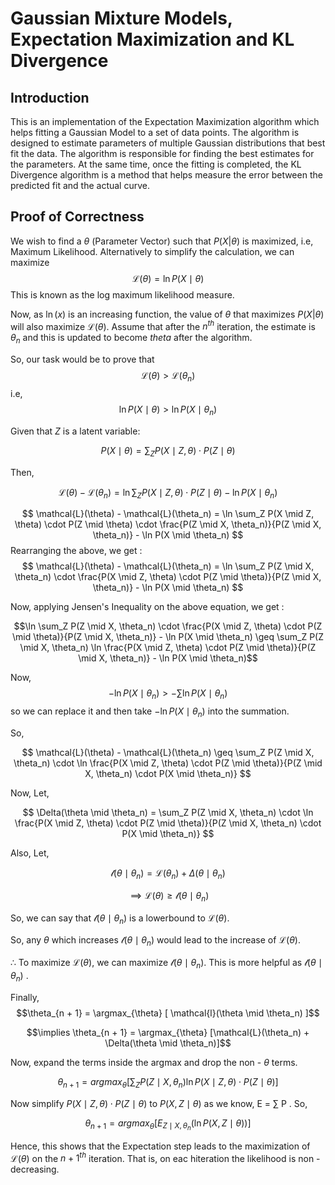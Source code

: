 # **Gaussian Mixture Models, Expectation Maximization and KL Divergence**

## **Introduction**
This is an implementation of the Expectation Maximization algorithm which helps fitting a Gaussian Model to a set of data points. The algorithm is designed to estimate parameters of multiple Gaussian distributions that best fit the data. The algorithm is responsible for finding the best estimates for the parameters. At the same time, once the fitting is completed, the KL Divergence algorithm is a method that helps measure the error between the predicted fit and the actual curve. 

## **Proof of Correctness**
We wish to find a $\theta$ (Parameter Vector) such that $P(X|\theta)$ is maximized, i.e, Maximum Likelihood. Alternatively to simplify the calculation, we can maximize $$ \mathcal{L}(\theta) = \ln P(X \mid \theta) $$ This is known as the log maximum likelihood measure.

Now, as $\ln(x)$ is an increasing function, the value of $\theta$ that maximizes $P(X|\theta)$ will also maximize $\mathcal{L}(\theta)$.
Assume that after the $n^{th}$ iteration, the estimate is $\theta_n$ and this is updated to become $theta$ after the algorithm.

So, our task would be to prove that $$\mathcal{L}(\theta) > \mathcal{L}(\theta_n)$$ i.e, $$\ln P(X \mid \theta) > \ln P(X \mid \theta_n)$$

Given that $Z$ is a latent variable:

$$
P(X \mid \theta) = \sum_Z P(X \mid Z, \theta) \cdot P(Z \mid \theta)
$$

Then,

$$
\mathcal{L}(\theta) - \mathcal{L}(\theta_n) = \ln \sum_Z P(X \mid Z, \theta) \cdot P(Z \mid \theta) - \ln P(X \mid \theta_n)
$$

$$
\mathcal{L}(\theta) - \mathcal{L}(\theta_n) = \ln \sum_Z P(X \mid Z, \theta) \cdot P(Z \mid \theta) \cdot \frac{P(Z \mid X, \theta_n)}{P(Z \mid X, \theta_n)} - \ln P(X \mid \theta_n)                              
$$
Rearranging the above, we get :
$$
\mathcal{L}(\theta) - \mathcal{L}(\theta_n) = \ln \sum_Z P(Z \mid X, \theta_n) \cdot \frac{P(X \mid Z, \theta) \cdot P(Z \mid \theta)}{P(Z \mid X, \theta_n)} - \ln P(X \mid \theta_n)  
$$

Now, applying Jensen's Inequality on the above equation, we get :

$$\ln \sum_Z P(Z \mid X, \theta_n) \cdot \frac{P(X \mid Z, \theta) \cdot P(Z \mid \theta)}{P(Z \mid X, \theta_n)} - \ln P(X \mid \theta_n) \geq \sum_Z P(Z \mid X, \theta_n) \ln \frac{P(X \mid Z, \theta) \cdot P(Z \mid \theta)}{P(Z \mid X, \theta_n)} - \ln P(X \mid \theta_n)$$


Now, $$-\ln P(X \mid \theta_n) > - \sum \ln P(X \mid \theta_n)$$ so we can replace it and then take $-\ln P(X \mid \theta_n)$ into the summation.


So,

$$
 \mathcal{L}(\theta) - \mathcal{L}(\theta_n) \geq \sum_Z P(Z \mid X, \theta_n) \cdot \ln \frac{P(X \mid Z, \theta) \cdot P(Z \mid \theta)}{P(Z \mid X, \theta_n) \cdot P(X \mid \theta_n)} 
$$

Now, Let, 

$$ 
\Delta(\theta \mid \theta_n) = \sum_Z P(Z \mid X, \theta_n) \cdot \ln \frac{P(X \mid Z, \theta) \cdot P(Z \mid \theta)}{P(Z \mid X, \theta_n) \cdot P(X \mid \theta_n)}  
$$

Also, Let, 

$$
\mathcal{l}(\theta \mid \theta_n) = \mathcal{L}(\theta_n) + \Delta(\theta \mid \theta_n)
$$

$$
\implies \mathcal{L}(\theta)  \geq  \mathcal{l}(\theta \mid \theta_n)
$$

So, we can say that $\mathcal{l}(\theta \mid \theta_n)$ is a lowerbound to $\mathcal{L}(\theta)$.

So, any $\theta$ which increases $\mathcal{l}(\theta \mid \theta_n)$ would lead to the increase of $\mathcal{L}(\theta)$.

$\therefore$ To maximize $\mathcal{L}(\theta)$, we can maximize $\mathcal{l}(\theta \mid \theta_n)$. This is more helpful as $\mathcal{l}(\theta \mid \theta_n)$ .

Finally, 
$$\theta_{n + 1} = \argmax_{\theta} [ \mathcal{l}(\theta \mid \theta_n) ]$$

$$\implies \theta_{n + 1} = \argmax_{\theta} [\mathcal{L}(\theta_n) + \Delta(\theta \mid \theta_n)]$$

Now, expand the terms inside the argmax and drop the non - $\theta$ terms.

$$
\theta_{n + 1} = argmax_{\theta} [\sum_Z P(Z \mid X, \theta_n) \ln P(X \mid Z, \theta) \cdot P(Z \mid \theta)]
$$

Now simplify $P(X \mid Z, \theta) \cdot P(Z \mid \theta)$ to $P(X, Z \mid \theta)$ as we know, E = $\sum$ P . So, 

$$
\theta_{n + 1} = argmax_{\theta} [E_{Z \mid X, \theta_n} (\ln P(X, Z \mid \theta))]
$$

Hence, this shows that the Expectation step leads to the maximization of $\mathcal{L}(\theta)$ on the $n + 1^{th}$ iteration. That is, on eac hiteration the likelihood is non - decreasing.
